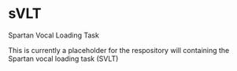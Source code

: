 # sVLT
Spartan Vocal Loading Task

This is currently a placeholder for the respository will containing the Spartan vocal loading task (SVLT)
